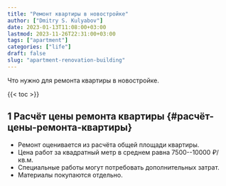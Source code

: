 ```yaml
---
title: "Ремонт квартиры в новостройке"
author: ["Dmitry S. Kulyabov"]
date: 2023-01-13T11:08:00+03:00
lastmod: 2023-11-26T22:31:00+03:00
tags: ["apartment"]
categories: ["life"]
draft: false
slug: "apartment-renovation-building"
---
```


Что нужно для ремонта квартиры в новостройке.

<!--more-->

{{< toc >}}


## <span class="section-num">1</span> Расчёт цены ремонта квартиры {#расчёт-цены-ремонта-квартиры}

-   Ремонт оценивается из расчёта общей площади квартиры.
-   Цена работ за квадратный метр в среднем равна 7500--10000 ₽/кв.м.
-   Специальные работы могут потребовать дополнительных затрат.
-   Материалы покупаются отдельно.
